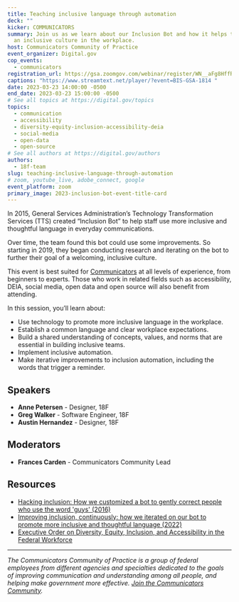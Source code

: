 ```yaml
---
title: Teaching inclusive language through automation
deck: ""
kicker: COMMUNICATORS
summary: Join us as we learn about our Inclusion Bot and how it helps to create
  an inclusive culture in the workplace.
host: Communicators Community of Practice
event_organizer: Digital.gov
cop_events:
  - communicators
registration_url: https://gsa.zoomgov.com/webinar/register/WN__aFg8HffROqisTSjLljchg
captions: "https://www.streamtext.net/player/?event=BIS-GSA-1814 "
date: 2023-03-23 14:00:00 -0500
end_date: 2023-03-23 15:00:00 -0500
# See all topics at https://digital.gov/topics
topics:
  - communication
  - accessibility
  - diversity-equity-inclusion-accessibility-deia
  - social-media
  - open-data
  - open-source
# See all authors at https://digital.gov/authors
authors:
  - 18f-team
slug: teaching-inclusive-language-through-automation
# zoom, youtube_live, adobe_connect, google
event_platform: zoom
primary_image: 2023-inclusion-bot-event-title-card
---
```

In 2015, General Services Administration’s Technology Transformation Services (TTS) created “Inclusion Bot” to help staff use more inclusive and thoughtful language in everyday communications.

Over time, the team found this bot could use some improvements. So starting in 2019, they began conducting research and iterating on the bot to further their goal of a welcoming, inclusive culture.

This event is best suited for [Communicators](https://digital.gov/communities/communicators/) at all levels of experience, from beginners to experts. Those who work in related fields such as accessibility, DEIA, social media, open data and open source will also benefit from attending.

In this session, you’ll learn about:

* Use technology to promote more inclusive language in the workplace.
* Establish a common language and clear workplace expectations.
* Build a shared understanding of concepts, values, and norms that are essential in building inclusive teams.
* Implement inclusive automation.
* Make iterative improvements to inclusion automation, including the words that trigger a reminder.

## Speakers

* **Anne Petersen** - Designer, 18F 
* **Greg Walker** - Software Engineer, 18F 
* **Austin Hernandez** - Designer, 18F 

## Moderators

*  **Frances Carden**  - Communicators Community Lead

## Resources

* [Hacking inclusion: How we customized a bot to gently correct people who use the word 'guys' (2016)]( https://18f.gsa.gov/2016/01/12/hacking-inclusion-by-customizing-a-slack-bot/)
* [Improving inclusion, continuously: how we iterated on our bot to promote more inclusive and thoughtful language (2022)](https://18f.gsa.gov/2022/11/14/improving-inclusion-continuously-how-we-iterated-on-our-bot-to-promote-more-inclusive-and-thoughtful-language/)
* [Executive Order on Diversity, Equity, Inclusion, and Accessibility in the Federal Workforce](https://www.whitehouse.gov/briefing-room/presidential-actions/2021/06/25/executive-order-on-diversity-equity-inclusion-and-accessibility-in-the-federal-workforce/)

---

*The Communicators Community of Practice is a group of federal employees from different agencies and specialties dedicated to the goals of improving communication and understanding among all people, and helping make government more effective. [Join the Communicators Community](https://digital.gov/communities/communicators/).*
